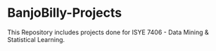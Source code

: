 # BanjoBilly-Projects
This Repository includes projects done for ISYE 7406 - Data Mining & Statistical Learning.
